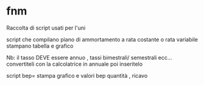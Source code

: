 # fnm
Raccolta di script usati per l'uni 


script che compilano piano di ammortamento a rata costante o rata variabile
stampano tabella e grafico

Nb: il tasso DEVE essere annuo ,
   tassi bimestrali/ semestrali ecc... convertiteli con la calcolatrice in annuale poi inseritelo

script bep= stampa grafico e valori bep quantità , ricavo
